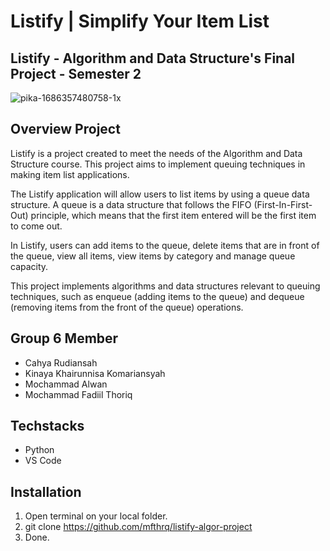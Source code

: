 # Listify | Simplify Your Item List
## Listify - Algorithm and Data Structure's Final Project - Semester 2 
![pika-1686357480758-1x](https://github.com/mfthrq/listify-algor-project/assets/59170543/7361e2d4-a38a-4335-b4fa-e10d8848941d)

## Overview Project
Listify is a project created to meet the needs of the Algorithm and Data Structure course. This project aims to implement queuing techniques in making item list applications.

The Listify application will allow users to list items by using a queue data structure. A queue is a data structure that follows the FIFO (First-In-First-Out) principle, which means that the first item entered will be the first item to come out.

In Listify, users can add items to the queue, delete items that are in front of the queue, view all items, view items by category and manage queue capacity.

This project implements algorithms and data structures relevant to queuing techniques, such as enqueue (adding items to the queue) and dequeue (removing items from the front of the queue) operations.

## Group 6 Member
- Cahya Rudiansah
- Kinaya Khairunnisa Komariansyah
- Mochammad Alwan
- Mochammad Fadiil Thoriq

## Techstacks
- Python
- VS Code

## Installation
1. Open terminal on your local folder.
2. git clone https://github.com/mfthrq/listify-algor-project
3. Done.
